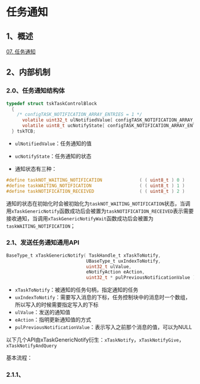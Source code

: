 # 任务通知

## 1、概述
[07. 任务通知](../02.%20FreeRTOS/07.%20任务通知.md)

## 2、内部机制

### 2.0、任务通知结构体

```c
typedef struct tskTaskControlBlock 
  { 
  	/* configTASK_NOTIFICATION_ARRAY_ENTRIES = 1 */ 
      volatile uint32_t ulNotifiedValue[ configTASK_NOTIFICATION_ARRAY_ENTRIES ];
      volatile uint8_t ucNotifyState[ configTASK_NOTIFICATION_ARRAY_ENTRIES ]; 
  } tskTCB;
```

- `ulNotifiedValue`：任务通知的值
- `ucNotifyState`：任务通知的状态

- 通知状态有三种：

```c
#define taskNOT_WAITING_NOTIFICATION              ( ( uint8_t ) 0 ) 
#define taskWAITING_NOTIFICATION                  ( ( uint8_t ) 1 )
#define taskNOTIFICATION_RECEIVED                 ( ( uint8_t ) 2 )
```

通知的状态在初始化时会被初始化为`taskNOT_WAITING_NOTIFICATION`状态，当调用`xTaskGenericNotify`函数成功后会被置为`taskNOTIFICATION_RECEIVED`表示需要接收通知，当调用`xTaskGenericNotifyWait`函数成功后会被置为`taskWAITING_NOTIFICATION`；

### 2.1、发送任务通知通用API

```c
BaseType_t xTaskGenericNotify( TaskHandle_t xTaskToNotify,
                              UBaseType_t uxIndexToNotify,
                              uint32_t ulValue,
                              eNotifyAction eAction,
                              uint32_t * pulPreviousNotificationValue );

```

- `xTaskToNotify`：被通知的任务句柄，指定通知的任务
- `uxIndexToNotify`：需要写入消息的下标，任务控制块中的消息时一个数组，所以写入的时候需要指定写入的下标
- `ulValue`：发送的通知值
- `eAction`：指明更新通知值的方式
- `pulPreviousNotificationValue`：表示写入之前那个消息的值，可以为NULL

以下几个API由xTaskGenericNotify衍生：`xTaskNotify`，`xTaskNotifyGive`，`xTaskNotifyAndQuery`

基本流程：



### 2.1.1、

